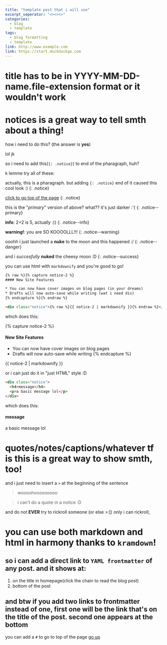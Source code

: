 ```yaml
---
title: "template post that i will use"
excerpt_seperator: "<><><>"
categories:
  - blog
  - template
tags:
  - blog formatting
  - template
link: http://www.example.com
link: https://start.duckduckgo.com
---
```

# title has to be in **YYYY-MM-DD-name.file-extension** format or it wouldn't work

# notices is a great way to tell smth about a thing!

how i need to do this? (the answer is **yes**)

lol jk

so i need to add this(`{: .notice}`) to end of the pharagraph, huh?

k lemme try all of these:

actually, this is a pharagraph. but adding `{: .notice}` end of it caused this cool look :)
{: .notice}

[click to go top of the page](#)
{: .notice}

this is the "*primary*" version of above? what?? it's just darker :'(
{: .notice--primary}

**info**: 2+2 is 5, actually :))
{: .notice--info}

**warning!**: you are SO KOOOOLLL!!!
{: .notice--warning}

ooohh i just launched a **nuke** to the moon and this happened :/
{: .notice--danger}

and i *succesfully* **nuked** the cheesy moon :D
{: .notice--success}

you can use html with `markdownify` and you're good to go!

```html
{% raw %}{% capture notice-2 %}
#### New Site Features

* You can now have cover images on blog pages (in your dreams)
* Drafts will now auto-save while writing (wat i need dis)
{% endcapture %}{% endraw %}

<div class="notice">{% raw %}{{ notice-2 | markdownify }}{% endraw %}</div>
```

which does this:

{% capture notice-2 %}
#### New Site Features

* You can now have cover images on blog pages
* Drafts will now auto-save while writing
{% endcapture %}

<div class="notice">
  {{ notice-2 | markdownify }}
</div>

or i can just do it in "just HTML" style :D

```html
<div class="notice">
  <h4>message</h4>
  <p>a basic message lol</p>
</div>
```

which does this:

<div class="notice">
  <h4>message</h4>
  <p>a basic message lol</p>
</div>

# quotes/notes/captions/whatever tf is this is a **great way** to show smth, too!

and i just need to insert a `>` at the beginning of the sentence

> woooohooooooooo

> i can't do a quote in a notice :D

and do not **EVER** try to rickroll someone (or else >:[)
only i can rickroll[:](https://www.google.com/url?sa=t&source=web&rct=j&opi=89978449&url=https://www.youtube.com/watch%3Fv%3DdQw4w9WgXcQ&ved=2ahUKEwifouzLptaGAxUUDHkGHTISBzQQ78AJegQIHBAB&usg=AOvVaw0aHtehaphMhOCAkCydRLZU)

# you can use both markdown and html in harmony thanks to `kramdown`!

## so i can add a direct link to `YAML frontmatter` of any post. and it shows at:
  1. on the title in homepage(click the chain to read the blog post)
  2. bottom of the post

## and btw if you add two links to frontmatter instead of one, **first** one will be the link that's on the title of the post. **second** one appears at the bottom

you can add a `#` to go to top of the page
[go up](#)

